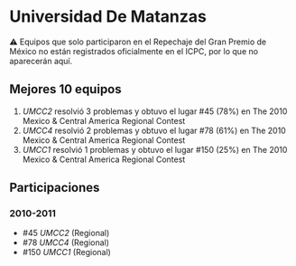 # Universidad De Matanzas

:warning: Equipos que solo participaron en el Repechaje del Gran Premio de México no están registrados oficialmente en el ICPC, por lo que no aparecerán aquí.

## Mejores 10 equipos

1. _UMCC2_ resolvió 3 problemas y obtuvo el lugar #45 (78%) en The 2010 Mexico & Central America Regional Contest
1. _UMCC4_ resolvió 2 problemas y obtuvo el lugar #78 (61%) en The 2010 Mexico & Central America Regional Contest
1. _UMCC1_ resolvió 1 problemas y obtuvo el lugar #150 (25%) en The 2010 Mexico & Central America Regional Contest

## Participaciones

### 2010-2011

- #45 _UMCC2_ (Regional)
- #78 _UMCC4_ (Regional)
- #150 _UMCC1_ (Regional)



